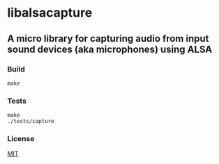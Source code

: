 # libalsacapture

## A micro library for capturing audio from input sound devices (aka microphones) using ALSA

### Build

```
make
```

### Tests

```
make
./tests/capture
```

### License

[MIT](http://opensource.org/licenses/MIT)
